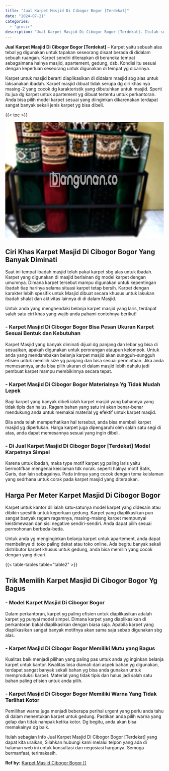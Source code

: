 ```yaml
---
title: "Jual Karpet Masjid Di Cibogor Bogor [Terdekat]"
date: "2024-07-21"
categories: 
  - "grosir"
description: "Jual Karpet Masjid Di Cibogor Bogor [Terdekat]. Itulah sebagian Info Jual Karpet Masjid Di Cibogor Bogor [Terdekat] yang dapat kita uraikan, Silahkan hubun..."
---
```


**Jual Karpet Masjid Di Cibogor Bogor \[Terdekat\]** – Karpet yaitu sebuah alas tebal yg digunakan untuk tapakan seseorang disaat berada di didalam sebuah ruangan. Karpet sendiri diterapkan di beraneka tempat sebagaimana halnya masjid, apartement, gedung, dsb. Kondisi itu sesuai dengan keperluan seseorang untuk digunakan di tempat yg dicarinya.

Karpet untuk masjid berarti diaplikasikan di didalam masjid sbg alas untuk laksanakan ibadah. Karpet masjid dibuat tidak serupa dg ciri khas nya masing-2 yang cocok dg karakteristik yang dibutuhkan untuk masjid. Sperti itu jua dg karpet untuk apartement yg dibuat tertentu untuk perkantoran. Anda bisa pilih model karpet sesuai yang diinginkan dikarenakan terdapat sangat banyak sekali jenis karpet yg bisa dibeli.

{{< toc >}}

![Jual Karpet Masjid Di Cibogor Bogor [Terdekat]](/images/grosir-karpet-murah-38.png)

## Ciri Khas Karpet Masjid Di Cibogor Bogor Yang Banyak Diminati

Saat ini tempat ibadah masjid telah pakai karpet sbg alas untuk ibadah. Karpet yang digunakan di masjid berlainan dg model karpet dengan umumnya. Dimana karpet tersebut mampu digunakan untuk kepentingan ibadah tiap harinya selama situasi karpet tetap bersih. Karpet dengan karakter lebih spesifik untuk Masjid dibuat secara khusus untuk lakukan ibadah shalat dan aktivitas lainnya di di dalam Masjid.

Untuk anda yang menghendaki belanja karpet masjid yang laris, terdapat salah satu ciri khas yang wajib anda pahami contohnya berikut!

### \- Karpet Masjid Di Cibogor Bogor Bisa Pesan Ukuran Karpet Sesuai Bentuk dan Kebutuhan

Karpet Masjid yang banyak diminati dijual dg panjang dan lebar yg bisa di sesuaikan, apakah digunakan untuk perorangan ataupun kelompok. Untuk anda yang mendambakan belanja karpet masjid akan sungguh-sungguh efisien untuk memliih size yg panjang dan bisa sesuai permintaan. Jika anda memesannya, anda bisa pilih ukuran di dalam masjid lebih dahulu jadi pembuat karpet mampu membikinnya secara tepat.

### \- Karpet Masjid Di Cibogor Bogor Materialnya Yg Tidak Mudah Lepek

Bagi karpet yang banyak dibeli ialah karpet masjid yang bahannya yang tidak tipis dan halus. Ragam bahan yang satu ini akan benar-benar mendukung anda untuk memakai material yg efektif untuk karpet masjid.

Bila anda telah memperhatikan hal tersebut, anda bisa membeli karpet masjid yg diperlukan. Harga karpet juga dipengaruhi oleh salah satu segi di atas, anda dapat memesannya sesuai yang ingin dibeli.

### \- Di Jual Karpet Masjid Di Cibogor Bogor \[Terdekat\] Model Karpetnya Simpel

Karena untuk ibadah, maka type motif karpet yg paling laris yaitu bermotifkan mengenai keislaman tdk norak. seperti halnya motif Batik, Garis, dan lain sebagainya. Pada intinya yang cocok dengan tema keislaman yang sedrhana untuk corak pada karpet masjid yang diterapkan.

## Harga Per Meter Karpet Masjid Di Cibogor Bogor

Karpet untuk kantor dll ialah satu-satunya model karpet yang didesain atau dibikin spesifik untuk keperluan gedung. Karpet yang diaplikasikan pun sangat banyak ragam ragamnya, masing-maisng karpet mempunyai keistimewaan dan sisi negative sendiri-sendiri. Anda dapat pilih sesuai permohonan berbeda-beda.

Untuk anda yg menginginkan belanja karpet untuk apartement, anda dapat membelinya di toko paling dekat atau toko online. Ada begitu banyak sekali distributor karpet khusus untuk gedung, anda bisa memilih yang cocok dengan yang dicari.

{{< table-tables table="table2" >}}

## Trik Memilih Karpet Masjid Di Cibogor Bogor Yg Bagus

### \- Model Karpet Masjid Di Cibogor Bogor

Dalam perkantoran, karpet yg paling efisien untuk diaplikasikan adalah karpet yg punyai model simpel. Dimana karpet yang diaplikasikan di perkantoran bakal diaplikasikan dengan biasa saja. Apabila karpet yang diaplikasikan sangat banyak motifnya akan sama saja sebab digunakan sbg alas.

### \- Karpet Masjid Di Cibogor Bogor Memiliki Mutu yang Bagus

Kualitas baik menjadi pilihan yang paling pas untuk anda yg inginkan belanja karpet untuk kantor. Kwalitas bisa diamati dari aspek bahan yg digunakan, terdapat sangat banyak sekali bahan yg bisa anda gunakan untuk memproduksi karpet. Material yang tidak tipis dan halus jadi salah satu bahan paling efisien untuk anda pilih.

### \- Karpet Masjid Di Cibogor Bogor Memiliki Warna Yang Tidak Terlihat Kotor

Pemilihan warna juga menjadi beberapa perihal urgent yang perlu anda tahu di dalam menentukan karpet untuk gedung. Pastikan anda pilih warna yang gelap dan tidak nampak ketika kotor. Dg begitu, anda akan bisa memakainya dg baik.

Itulah sebagian Info Jual Karpet Masjid Di Cibogor Bogor \[Terdekat\] yang dapat kita uraikan, Silahkan hubungi kami melalui telpon yang ada di halaman web ini untuk konsultasi dan negosiasi harganya. Semoga bermanfaat, terimakasih.

**Ref by:**  [Karpet Masjid Cibogor Bogor []](https://id.wikipedia.org/wiki/Karpet)
